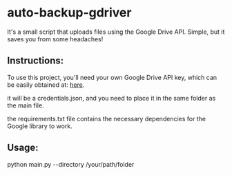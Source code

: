 # auto-backup-gdriver
It's a small script that uploads files using the Google Drive API. Simple, but it saves you from some headaches!

## Instructions:

To use this project, you'll need your own Google Drive API key, which can be easily obtained at: [here](https://console.cloud.google.com/). 

it will be a credentials.json, and you need to place it in the same folder as the main file.
                                                                                                                                            
the requirements.txt file contains the necessary dependencies for the Google library to work.    

## Usage:

python main.py --directory /your/path/folder
                                                                                                                                           
                                                                                                                                          
